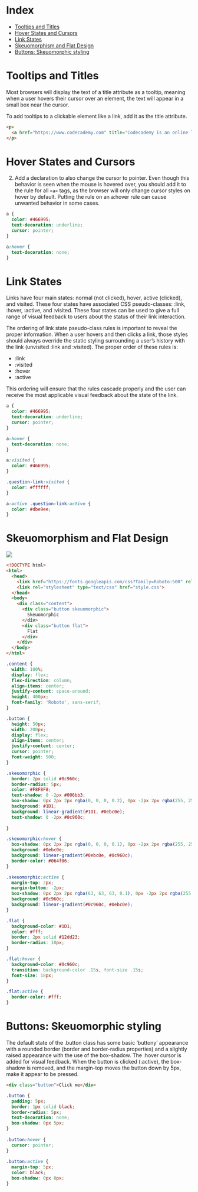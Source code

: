 # Index
* [Tooltips and Titles](#tooltips-and-titles)
* [Hover States and Cursors](#hover-states-and-cursors)
* [Link States](#link-states)
* [Skeuomorphism and Flat Design](#skeuomorphism-and-flat-design)
* [Buttons: Skeuomorphic styling](#buttons:-skeuomorphic-styling)

# Tooltips and Titles
Most browsers will display the text of a title attribute as a tooltip, meaning when a user hovers their cursor over an element, the text will appear in a small box near the cursor.

To add tooltips to a clickable element like a link, add it as the title attribute.
```HTML
<p>
  <a href="https://www.codecademy.com" title="Codecademy is an online learning platform">Codecademy</a> is the best place to learn to code!
</p>
```

# Hover States and Cursors
2. Add a declaration to also change the cursor to pointer. Even though this behavior is seen when the mouse is hovered over, you should add it to the rule for all `<a>` tags, as the browser will only change cursor styles on hover by default. Putting the rule on an a:hover rule can cause unwanted behavior in some cases.
```CSS
a {
  color: #466995;
  text-decoration: underline;
  cursor: pointer;
}

a:hover {
  text-decoration: none;
}
```

# Link States
Links have four main states: normal (not clicked), hover, active (clicked), and visited. These four states have associated CSS pseudo-classes: :link, :hover, :active, and :visited. These four states can be used to give a full range of visual feedback to users about the status of their link interaction.

The ordering of link state pseudo-class rules is important to reveal the proper information. When a user hovers and then clicks a link, those styles should always override the static styling surrounding a user’s history with the link (unvisited :link and :visited). The proper order of these rules is:
* :link
* :visited
* :hover
* :active

This ordering will ensure that the rules cascade properly and the user can receive the most applicable visual feedback about the state of the link.
```CSS
a {
  color: #466995;
  text-decoration: underline;
  cursor: pointer;
}

a:hover {
  text-decoration: none;
}

a:visited {
  color: #466995;
}

.question-link:visited {
  color: #ffffff;
}

a:active .question-link:active {
  color: #dbe9ee;
}
```

# Skeuomorphism and Flat Design
<img src="./img/buttons-css.PNG">

```HTML
<!DOCTYPE html>
<html>
  <head>
    <link href="https://fonts.googleapis.com/css?family=Roboto:500" rel="stylesheet">
    <link rel="stylesheet" type="text/css" href="style.css">
  </head>
  <body>
    <div class="content">
      <div class="button skeuomorphic">
        Skeuomorphic
      </div>
      <div class="button flat">
        Flat
      </div>
    </div>
  </body>
</html>
```
```CSS
.content {
  width: 100%;
  display: flex;
  flex-direction: column;
  align-items: center;
  justify-content: space-around;
  height: 400px;
  font-family: 'Roboto', sans-serif;
}

.button {
  height: 50px;
  width: 200px;
  display: flex;
  align-items: center;
  justify-content: center;
  cursor: pointer;
  font-weight: 500;
}

.skeuomorphic {
  border: 2px solid #0c960c;
  border-radius: 5px;
  color: #F8F8F8;
  text-shadow: 0 -2px #006bb3;
  box-shadow: 0px 2px 2px rgba(0, 0, 0, 0.2), 0px -2px 2px rgba(255, 255, 255, 0.5) inset, 0 2px 2px rgba(255, 255, 255, 0.8) inset;
  background: #1D1;
  background: linear-gradient(#1D1, #0ebc0e);
  text-shadow: 0 -2px #0c960c;
  
}

.skeuomorphic:hover {
  box-shadow: 0px 2px 2px rgba(0, 0, 0, 0.1), 0px -2px 2px rgba(255, 255, 255, 0.25) inset, 0 2px 2px rgba(255, 255, 255, 0.4) inset;
  background: #0ebc0e;
  background: linear-gradient(#0ebc0e, #0c960c);
  border-color: #064f06;
}

.skeuomorphic:active {
  margin-top: 2px;
  margin-bottom: -2px;
  box-shadow: 0px 2px 2px rgba(63, 63, 63, 0.1), 0px -2px 2px rgba(255, 255, 255, 0.25) inset, 0 2px 2px rgba(255, 255, 255, 0.4) inset;
  background: #0c960c;
  background: linear-gradient(#0c960c, #0ebc0e);
}

.flat {
  background-color: #1D1;
  color: #fff;
  border: 2px solid #12dd23;
  border-radius: 10px;
}

.flat:hover {
  background-color: #0c960c;
  transition: background-color .15s, font-size .15s;
  font-size: 18px;
}

.flat:active {
  border-color: #fff;
}
```


# Buttons: Skeuomorphic styling
The default state of the .button class has some basic ‘buttony’ appearance with a rounded border (border and border-radius properties) and a slightly raised appearance with the use of the box-shadow. The :hover cursor is added for visual feedback. When the button is clicked (:active), the box-shadow is removed, and the margin-top moves the button down by 5px, make it appear to be pressed.
```HTML
<div class="button">Click me</div>
```
```CSS
.button {
  padding: 5px;
  border: 1px solid black;
  border-radius: 5px;
  text-decoration: none;
  box-shadow: 0px 5px;
}
 
.button:hover {
  cursor: pointer;
}
 
.button:active {
  margin-top: 5px;
  color: black;
  box-shadow: 0px 0px;
}
```
